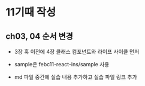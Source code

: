 # 11기때 작성

## ch03, 04 순서 변경
* 3장 훅 이전에 4장 클래스 컴포넌트와 라이프 사이클 먼저

* sample은 febc11-react-ins/sample 사용

* md 파일 중간에 실습 내용 추가하고 실습 파일 링크 추가

